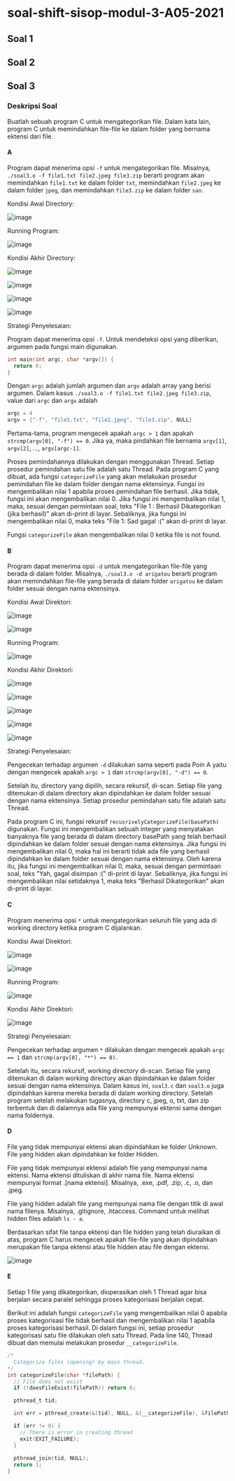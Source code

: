 # soal-shift-sisop-modul-3-A05-2021

## Soal 1

## Soal 2

## Soal 3

### Deskripsi Soal

Buatlah sebuah program C untuk mengategorikan file. Dalam kata lain, program C untuk memindahkan file-file ke dalam folder yang bernama ektensi dari file.

#### A

Program dapat menerima opsi `-f` untuk mengategorikan file. Misalnya, `./soal3.o -f file1.txt file2.jpeg file3.zip` berarti program akan memindahkan `file1.txt` ke dalam folder `txt`, memindahkan `file2.jpeg` ke dalam folder `jpeg`, dan memindahkan `file3.zip` ke dalam folder `san`.

Kondisi Awal Directory:

![image](https://user-images.githubusercontent.com/8071604/118130188-4cca9080-b427-11eb-90c1-e09ae956f562.png)

Running Program:

![image](https://user-images.githubusercontent.com/8071604/118130758-f1e56900-b427-11eb-8caf-ded4c4289d4a.png)

Kondisi Akhir Directory:

![image](https://user-images.githubusercontent.com/8071604/118131130-50aae280-b428-11eb-9e73-5aeb98e98c28.png)

![image](https://user-images.githubusercontent.com/8071604/118131152-599bb400-b428-11eb-8bdd-aa6588eadbef.png)

![image](https://user-images.githubusercontent.com/8071604/118131176-615b5880-b428-11eb-874f-33e469ac60b5.png)

![image](https://user-images.githubusercontent.com/8071604/118131195-68826680-b428-11eb-8f95-52c013e519df.png)

Strategi Penyelesaian:

Program dapat menerima opsi `-f`. Untuk mendeteksi opsi yang diberikan, argumen pada fungsi main digunakan.

```c
int main(int argc, char *argv[]) {
  return 0;
}
```

Dengan `argc` adalah jumlah argumen dan `argv` adalah array yang berisi argumen. Dalam kasus `./soal3.o -f file1.txt file2.jpeg file3.zip`, value dari `argc` dan `argv` adalah

```c
argc = 4
argv = {"-f", "file1.txt", "file2.jpeg", "file3.zip", NULL}
```

Pertama-tama, program mengecek apakah `argc > 1` dan apakah `strcmp(argv[0], "-f") == 0`. Jika ya, maka pindahkan file bernama `argv[1]`, `argv[2]`, ..., `argv[argc-1]`.

Proses pemindahannya dilakukan dengan menggunakan Thread. Setiap prosedur pemindahan satu file adalah satu Thread. Pada program C yang dibuat, ada fungsi `categorizeFile` yang akan melakukan prosedur pemindahan file ke dalam folder dengan nama ektensinya. Fungsi ini mengembalikan nilai 1 apabila proses pemindahan file berhasil. Jika tidak, fungsi ini akan mengembalikan nilai 0. Jika fungsi ini mengembalikan nilai 1, maka, sesuai dengan permintaan soal, teks "File 1 : Berhasil Dikategorikan (jika berhasil)" akan di-print di layar. Sebaliknya, jika fungsi ini mengembalikan nilai 0, maka teks "File 1: Sad gagal :(" akan di-print di layar.

Fungsi `categorizeFile` akan mengembalikan nilai 0 ketika file is not found.

#### B

Program dapat menerima opsi `-d` untuk mengategorikan file-file yang berada di dalam folder. Misalnya, `./soal3.o -d arigatou` berarti program akan memindahkan file-file yang berada di dalam folder `arigatou` ke dalam folder sesuai dengan nama ektensinya.

Kondisi Awal Direktori:

![image](https://user-images.githubusercontent.com/8071604/118132008-6967c800-b429-11eb-9c85-aea22b53889c.png)

![image](https://user-images.githubusercontent.com/8071604/118132034-71276c80-b429-11eb-8fea-40577cc94714.png)

Running Program:

![image](https://user-images.githubusercontent.com/8071604/118132118-88fef080-b429-11eb-9683-c066a6455a07.png)

Kondisi Akhir Direktori:

![image](https://user-images.githubusercontent.com/8071604/118132152-96b47600-b429-11eb-8dc7-63ece46d6e02.png)

![image](https://user-images.githubusercontent.com/8071604/118132180-9ddb8400-b429-11eb-9406-b176ac2ab1ef.png)

![image](https://user-images.githubusercontent.com/8071604/118132209-a59b2880-b429-11eb-80d5-7e6362dfb1a3.png)

![image](https://user-images.githubusercontent.com/8071604/118132242-acc23680-b429-11eb-9180-8d9b697b7a96.png)

![image](https://user-images.githubusercontent.com/8071604/118132278-b5b30800-b429-11eb-9464-198e5436a14b.png)

Strategi Penyelesaian:

Pengecekan terhadap argumen `-d` dilakukan sama seperti pada Poin A yaitu dengan mengecek apakah `argc > 1` dan `strcmp(argv[0], "-d") == 0`.

Setelah itu, directory yang dipilih, secara rekursif, di-scan. Setiap file yang ditemukan di dalam directory akan dipindahkan ke dalam folder sesuai dengan nama ektensinya. Setiap prosedur pemindahan satu file adalah satu Thread.

Pada program C ini, fungsi rekursif `recusrivelyCategorizeFile(basePath)` digunakan. Fungsi ini mengembalikan sebuah integer yang menyatakan banyaknya file yang berada di dalam directory basePath yang telah berhasil dipindahkan ke dalam folder sesuai dengan nama ektensinya. Jika fungsi ini mengembalikan nilai 0, maka hal ini berarti tidak ada file yang berhasil dipindahkan ke dalam folder sesuai dengan nama ektensinya. Oleh karena itu, jika fungsi ini mengembalikan nilai 0, maka, sesuai dengan permintaan soal, teks "Yah, gagal disimpan :(" di-print di layar. Sebaliknya, jika fungsi ini mengembalikan nilai setidaknya 1, maka teks "Berhasil Dikategorikan" akan di-print di layar.

#### C

Program menerima opsi `*` untuk mengategorikan seluruh file yang ada di working directory ketika program C dijalankan.

Kondisi Awal Direktori:

![image](https://user-images.githubusercontent.com/8071604/118132841-56092c80-b42a-11eb-8cca-1757e113bd29.png)

![image](https://user-images.githubusercontent.com/8071604/118132906-68836600-b42a-11eb-8010-957e569f470b.png)

Running Program:

![image](https://user-images.githubusercontent.com/8071604/118133049-8b157f00-b42a-11eb-8011-0aae9b5e2bec.png)

Kondisi Akhir Direktori:

![image](https://user-images.githubusercontent.com/8071604/118132979-7a650900-b42a-11eb-938f-14c82bc408fa.png)

Strategi Penyelesaian:

Pengecekan terhadap argumen `*` dilakukan dengan mengecek apakah `argc == 1` dan `strcmp(argv[0], "*") == 0)`.

Setelah itu, secara rekursif, working directory di-scan. Setiap file yang ditemukan di dalam working directory akan dipindahkan ke dalam folder sesuai dengan nama ektensinya. Dalam kasus ini, `soal3.c` dan `soal3.o` juga dipindahkan karena mereka berada di dalam working directory. Setelah program setelah melakukan tugasnya, directory c, jpeg, o, txt, dan zip terbentuk dan di dalamnya ada file yang mempunyai ektensi sama dengan nama foldernya.

#### D

File yang tidak mempunyai ektensi akan dipindahkan ke folder Unknown. File yang hidden akan dipindahkan ke folder Hidden.

File yang tidak mempunyai ektensi adalah file yang mempunyai nama ektensi. Nama ektensi dituliskan di akhir nama file. Nama ektensi mempunyai format .[nama ektensi]. Misalnya, .exe, .pdf, .zip, .c, .o, dan .jpeg.

File yang hidden adalah file yang mempunyai nama file dengan titik di awal nama filenya. Misalnya, .gitignore, .htaccess. Command untuk melihat hidden files adalah `ls - a`.

Berdasarkan sifat file tanpa ektensi dan file hidden yang telah diuraikan di atas, program C harus mengecek apakah file-file yang akan dipindahkan merupakan file tanpa ektensi atau file hidden atau file dengan ektensi.

![image](https://user-images.githubusercontent.com/8071604/118134636-59051c80-b42c-11eb-8d4d-9f21662d8651.png)

#### E

Setiap 1 file yang dikategorikan, dioperasikan oleh 1 Thread agar bisa berjalan secara paralel sehingga proses kategorisasi berjalan cepat.

Berikut ini adalah fungsi `categorizeFile` yang mengembalikan nilai 0 apabila proses kategorisasi file tidak berhasil dan mengembalikan nilai 1 apabila proses kategorisasi berhasil. Di dalam fungsi ini, setiap prosedur kategorisasi satu file dilakukan oleh satu Thread. Pada line 140, Thread dibuat dan memulai melakukan prosedur `__categorizeFile`.

```c
/*
  Categorize files (opening) by main thread.
*/
int categorizeFile(char *filePath) {
  // File does not exist
  if (!doesFileExist(filePath)) return 0;

  pthread_t tid;

  int err = pthread_create(&(tid), NULL, &(__categorizeFile), &filePath[0]);

  if (err != 0) {
    // There is error in creating thread
    exit(EXIT_FAILURE);
  }
  
  pthread_join(tid, NULL);
  return 1;
}
```


